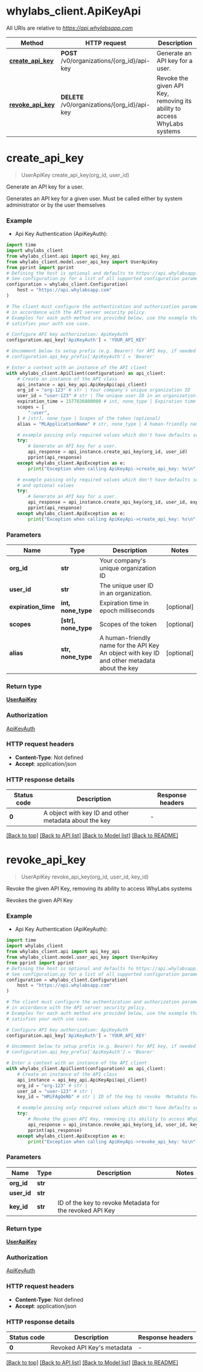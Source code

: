 # whylabs_client.ApiKeyApi

All URIs are relative to *https://api.whylabsapp.com*

Method | HTTP request | Description
------------- | ------------- | -------------
[**create_api_key**](ApiKeyApi.md#create_api_key) | **POST** /v0/organizations/{org_id}/api-key | Generate an API key for a user.
[**revoke_api_key**](ApiKeyApi.md#revoke_api_key) | **DELETE** /v0/organizations/{org_id}/api-key | Revoke the given API Key, removing its ability to access WhyLabs systems


# **create_api_key**
> UserApiKey create_api_key(org_id, user_id)

Generate an API key for a user.

Generates an API key for a given user. Must be called either by system administrator or by the user themselves

### Example

* Api Key Authentication (ApiKeyAuth):

```python
import time
import whylabs_client
from whylabs_client.api import api_key_api
from whylabs_client.model.user_api_key import UserApiKey
from pprint import pprint
# Defining the host is optional and defaults to https://api.whylabsapp.com
# See configuration.py for a list of all supported configuration parameters.
configuration = whylabs_client.Configuration(
    host = "https://api.whylabsapp.com"
)

# The client must configure the authentication and authorization parameters
# in accordance with the API server security policy.
# Examples for each auth method are provided below, use the example that
# satisfies your auth use case.

# Configure API key authorization: ApiKeyAuth
configuration.api_key['ApiKeyAuth'] = 'YOUR_API_KEY'

# Uncomment below to setup prefix (e.g. Bearer) for API key, if needed
# configuration.api_key_prefix['ApiKeyAuth'] = 'Bearer'

# Enter a context with an instance of the API client
with whylabs_client.ApiClient(configuration) as api_client:
    # Create an instance of the API class
    api_instance = api_key_api.ApiKeyApi(api_client)
    org_id = "org-123" # str | Your company's unique organization ID
    user_id = "user-123" # str | The unique user ID in an organization.
    expiration_time = 1577836800000 # int, none_type | Expiration time in epoch milliseconds (optional)
    scopes = [
        ":user",
    ] # [str], none_type | Scopes of the token (optional)
    alias = "MLApplicationName" # str, none_type | A human-friendly name for the API Key  An object with key ID and other metadata about the key (optional)

    # example passing only required values which don't have defaults set
    try:
        # Generate an API key for a user.
        api_response = api_instance.create_api_key(org_id, user_id)
        pprint(api_response)
    except whylabs_client.ApiException as e:
        print("Exception when calling ApiKeyApi->create_api_key: %s\n" % e)

    # example passing only required values which don't have defaults set
    # and optional values
    try:
        # Generate an API key for a user.
        api_response = api_instance.create_api_key(org_id, user_id, expiration_time=expiration_time, scopes=scopes, alias=alias)
        pprint(api_response)
    except whylabs_client.ApiException as e:
        print("Exception when calling ApiKeyApi->create_api_key: %s\n" % e)
```


### Parameters

Name | Type | Description  | Notes
------------- | ------------- | ------------- | -------------
 **org_id** | **str**| Your company&#39;s unique organization ID |
 **user_id** | **str**| The unique user ID in an organization. |
 **expiration_time** | **int, none_type**| Expiration time in epoch milliseconds | [optional]
 **scopes** | **[str], none_type**| Scopes of the token | [optional]
 **alias** | **str, none_type**| A human-friendly name for the API Key  An object with key ID and other metadata about the key | [optional]

### Return type

[**UserApiKey**](UserApiKey.md)

### Authorization

[ApiKeyAuth](../README.md#ApiKeyAuth)

### HTTP request headers

 - **Content-Type**: Not defined
 - **Accept**: application/json


### HTTP response details

| Status code | Description | Response headers |
|-------------|-------------|------------------|
**0** | A object with key ID and other metadata about the key |  -  |

[[Back to top]](#) [[Back to API list]](../README.md#documentation-for-api-endpoints) [[Back to Model list]](../README.md#documentation-for-models) [[Back to README]](../README.md)

# **revoke_api_key**
> UserApiKey revoke_api_key(org_id, user_id, key_id)

Revoke the given API Key, removing its ability to access WhyLabs systems

Revokes the given API Key

### Example

* Api Key Authentication (ApiKeyAuth):

```python
import time
import whylabs_client
from whylabs_client.api import api_key_api
from whylabs_client.model.user_api_key import UserApiKey
from pprint import pprint
# Defining the host is optional and defaults to https://api.whylabsapp.com
# See configuration.py for a list of all supported configuration parameters.
configuration = whylabs_client.Configuration(
    host = "https://api.whylabsapp.com"
)

# The client must configure the authentication and authorization parameters
# in accordance with the API server security policy.
# Examples for each auth method are provided below, use the example that
# satisfies your auth use case.

# Configure API key authorization: ApiKeyAuth
configuration.api_key['ApiKeyAuth'] = 'YOUR_API_KEY'

# Uncomment below to setup prefix (e.g. Bearer) for API key, if needed
# configuration.api_key_prefix['ApiKeyAuth'] = 'Bearer'

# Enter a context with an instance of the API client
with whylabs_client.ApiClient(configuration) as api_client:
    # Create an instance of the API class
    api_instance = api_key_api.ApiKeyApi(api_client)
    org_id = "org-123" # str | 
    user_id = "user-123" # str | 
    key_id = "HMiFAgQeNb" # str | ID of the key to revoke  Metadata for the revoked API Key

    # example passing only required values which don't have defaults set
    try:
        # Revoke the given API Key, removing its ability to access WhyLabs systems
        api_response = api_instance.revoke_api_key(org_id, user_id, key_id)
        pprint(api_response)
    except whylabs_client.ApiException as e:
        print("Exception when calling ApiKeyApi->revoke_api_key: %s\n" % e)
```


### Parameters

Name | Type | Description  | Notes
------------- | ------------- | ------------- | -------------
 **org_id** | **str**|  |
 **user_id** | **str**|  |
 **key_id** | **str**| ID of the key to revoke  Metadata for the revoked API Key |

### Return type

[**UserApiKey**](UserApiKey.md)

### Authorization

[ApiKeyAuth](../README.md#ApiKeyAuth)

### HTTP request headers

 - **Content-Type**: Not defined
 - **Accept**: application/json


### HTTP response details

| Status code | Description | Response headers |
|-------------|-------------|------------------|
**0** | Revoked API Key&#39;s metadata |  -  |

[[Back to top]](#) [[Back to API list]](../README.md#documentation-for-api-endpoints) [[Back to Model list]](../README.md#documentation-for-models) [[Back to README]](../README.md)

